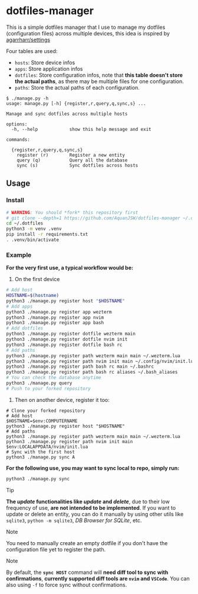 # dotfiles-manager

This is a simple dotfiles manager that I use to manage my dotfiles (configuration files) across multiple devices,
this idea is inspired by [agarrharr/settings](https://github.com/agarrharr/settings)

Four tables are used:

- `hosts`: Store device infos
- `apps`: Store application infos
- `dotfiles`: Store configuration infos, note that **this table doesn't store the actual paths**, as there may be multiple files for one configuration.
- `paths`: Store the actual paths of each configuration.

```plain
$ ./manage.py -h
usage: manage.py [-h] {register,r,query,q,sync,s} ...

Manage and sync dotfiles across multiple hosts

options:
  -h, --help            show this help message and exit

commands:

  {register,r,query,q,sync,s}
    register (r)        Register a new entity
    query (q)           Query all the database
    sync (s)            Sync dotfiles across hosts
```

## Usage

### Install

```bash
# WARNING: You should *fork* this repository first
# git clone --depth=1 https://github.com/AquanJSW/dotfiles-manager ~/.dotfiles
cd ~/.dotfiles
python3 -m venv .venv
pip install -r requirements.txt
. .venv/bin/activate
```

### Example

**For the very first use, a typical workflow would be:**

1. On the first device

  ```bash
  # Add host
  HOSTNAME=$(hostname)
  python3 ./manage.py register host "$HOSTNAME"
  # Add apps
  python3 ./manage.py register app wezterm
  python3 ./manage.py register app nvim
  python3 ./manage.py register app bash
  # Add dotfiles
  python3 ./manage.py register dotfile wezterm main
  python3 ./manage.py register dotfile nvim init
  python3 ./manage.py register dotfile bash rc
  # Add paths
  python3 ./manage.py register path wezterm main main ~/.wezterm.lua
  python3 ./manage.py register path nvim init main ~/.config/nvim/init.lua
  python3 ./manage.py register path bash rc main ~/.bashrc
  python3 ./manage.py register path bash rc aliases ~/.bash_aliases
  # You can check the database anytime
  python3 ./manage.py query
  # Push to your forked repository
  ```

1. Then on another device, register it too:

  ```pwsh
  # Clone your forked repository
  # Add host
  $HOSTNAME=$env:COMPUTERNAME
  python3 ./manage.py register host "$HOSTNAME"
  # Add paths
  python3 ./manage.py register path wezterm main main ~/.wezterm.lua
  python3 ./manage.py register path nvim init main $env:LOCALAPPDATA/nvim/init.lua
  # Sync with the first host
  python3 ./manage.py sync A
  ```

**For the following use, you may want to sync local to repo, simply run:**

```bash
python3 ./manage.py sync
```

> [!TIP]
> **The *update* functionalities like *update* and *delete***, due to their low
> frequency of use, **are not intended to be implemented**.
> If you want to update or delete an entity, you can do it manually by using
> other utils like `sqlite3`, `python -m sqlite3`, *DB Browser for SQLite*, etc.

> [!NOTE]
> You need to manually create an empty dotfile if you don't have the
> configuration file yet to register the path.

> [!NOTE]
> By default, the **`sync HOST`** command will **need diff tool to sync with
> confirmations**, **currently supported diff tools are `nvim` and `VSCode`**.
> You can also using `-f` to force sync without confirmations.
